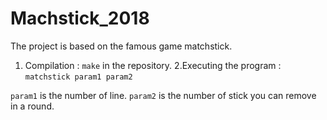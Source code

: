 # Machstick_2018

The project is based on the famous game matchstick.

1. Compilation : `make` in the repository.
2.Executing the program : `matchstick param1 param2`

`param1` is the number of line.
`param2` is the number of stick you can remove in a round.
